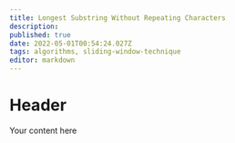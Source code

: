 ```yaml
---
title: Longest Substring Without Repeating Characters
description: 
published: true
date: 2022-05-01T00:54:24.027Z
tags: algorithms, sliding-window-technique
editor: markdown
---
```


# Header
Your content here